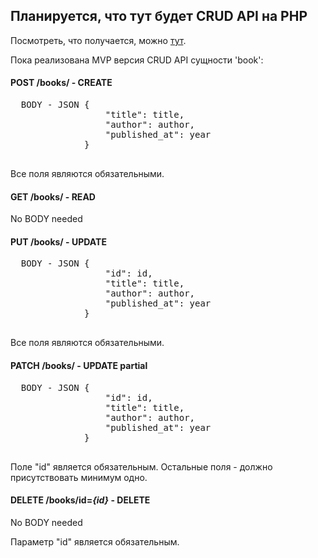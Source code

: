 ## Планируется, что тут будет CRUD API на PHP

Посмотреть, что получается, можно [тут](http://php-crud-api.alwaysdata.net/).

Пока реализована MVP версия CRUD API сущности 'book':

#### POST /books/ - CREATE

  <pre>
  BODY - JSON {
                  "title": title,
                  "author": author,
                  "published_at": year
              }
  </pre>

Все поля являются обязательными.

#### GET /books/ - READ

  No BODY needed

#### PUT /books/ - UPDATE

  <pre>
  BODY - JSON {
                  "id": id,
                  "title": title,
                  "author": author,
                  "published_at": year
              }
  </pre>

Все поля являются обязательными.

#### PATCH /books/ - UPDATE partial

  <pre>
  BODY - JSON {
                  "id": id,
                  "title": title,
                  "author": author,
                  "published_at": year
              }
  </pre>

Поле "id" является обязательным.
Остальные поля - должно присутствовать минимум одно.

#### DELETE /books/id=*{id}* - DELETE

  No BODY needed

Параметр "id" является обязательным.